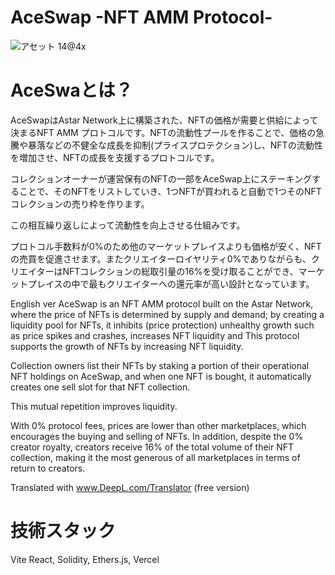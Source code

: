 # AceSwap -NFT AMM Protocol-
![アセット 14@4x](https://user-images.githubusercontent.com/51313744/200154649-a7559efe-30d7-4ac5-829b-fa4fa95a7264.png)


# AceSwaとは？
AceSwapはAstar Network上に構築された、NFTの価格が需要と供給によって決まるNFT AMM プロトコルです。NFTの流動性プールを作ることで、価格の急騰や暴落などの不健全な成長を抑制(プライスプロテクション)し、NFTの流動性を増加させ、NFTの成長を支援するプロトコルです。

コレクションオーナーが運営保有のNFTの一部をAceSwap上にステーキングすることで、そのNFTをリストしていき、1つNFTが買われると自動で1つそのNFTコレクションの売り枠を作ります。

この相互繰り返しによって流動性を向上させる仕組みです。

プロトコル手数料が0%のため他のマーケットプレイスよりも価格が安く、NFTの売買を促進させます。またクリエイターロイヤリティ0%でありながらも、クリエイターはNFTコレクションの総取引量の16%を受け取ることができ、マーケットプレイスの中で最もクリエイターへの還元率が高い設計となっています。

English ver
AceSwap is an NFT AMM protocol built on the Astar Network, where the price of NFTs is determined by supply and demand; by creating a liquidity pool for NFTs, it inhibits (price protection) unhealthy growth such as price spikes and crashes, increases NFT liquidity and This protocol supports the growth of NFTs by increasing NFT liquidity.

Collection owners list their NFTs by staking a portion of their operational NFT holdings on AceSwap, and when one NFT is bought, it automatically creates one sell slot for that NFT collection.

This mutual repetition improves liquidity.

With 0% protocol fees, prices are lower than other marketplaces, which encourages the buying and selling of NFTs. In addition, despite the 0% creator royalty, creators receive 16% of the total volume of their NFT collection, making it the most generous of all marketplaces in terms of return to creators.

Translated with www.DeepL.com/Translator (free version)

# 技術スタック
Vite React, Solidity, Ethers.js, Vercel
